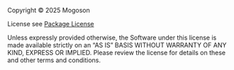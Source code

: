 Copyright © 2025 Mogoson

License see [Package License ](https://github.com/mogoson/MGS.Package/blob/main/LICENSE)

Unless expressly provided otherwise, the Software under this license is made available strictly on an “AS IS” BASIS WITHOUT WARRANTY OF ANY KIND, EXPRESS OR IMPLIED. Please review the license for details on these and other terms and conditions.